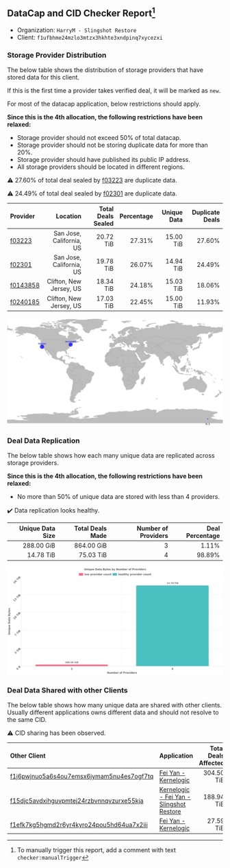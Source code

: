 ## DataCap and CID Checker Report[^1]
 - Organization: `HarryM - Slingshot Restore`
 - Client: `f1ufbhme24mzlo3mtzx3hkhte3xndpinq7xycezxi`
### Storage Provider Distribution
The below table shows the distribution of storage providers that have stored data for this client.

If this is the first time a provider takes verified deal, it will be marked as `new`.

For most of the datacap application, below restrictions should apply.

**Since this is the 4th allocation, the following restrictions have been relaxed:**
 - Storage provider should not exceed 50% of total datacap.
 - Storage provider should not be storing duplicate data for more than 20%.
 - Storage provider should have published its public IP address.
 - All storage providers should be located in different regions.

⚠️ 27.60% of total deal sealed by [f03223](https://filfox.info/en/address/f03223) are duplicate data.

⚠️ 24.49% of total deal sealed by [f02301](https://filfox.info/en/address/f02301) are duplicate data.

| Provider                                            |                 Location | Total Deals Sealed | Percentage | Unique Data | Duplicate Deals |
| :-------------------------------------------------- | -----------------------: | -----------------: | ---------: | ----------: | --------------: |
| [f03223](https://filfox.info/en/address/f03223)     | San Jose, California, US |          20.72 TiB |     27.31% |   15.00 TiB |          27.60% |
| [f02301](https://filfox.info/en/address/f02301)     | San Jose, California, US |          19.78 TiB |     26.07% |   14.94 TiB |          24.49% |
| [f0143858](https://filfox.info/en/address/f0143858) |  Clifton, New Jersey, US |          18.34 TiB |     24.18% |   15.03 TiB |          18.06% |
| [f0240185](https://filfox.info/en/address/f0240185) |  Clifton, New Jersey, US |          17.03 TiB |     22.45% |   15.00 TiB |          11.93% |

![Provider Distribution](https://raw.githubusercontent.com/data-preservation-programs/filplus-checker-assets/main/filecoin-project/filecoin-plus-large-datasets/issues/172/1671093584489.png)
### Deal Data Replication
The below table shows how each many unique data are replicated across storage providers.

**Since this is the 4th allocation, the following restrictions have been relaxed:**
- No more than 50% of unique data are stored with less than 4 providers.

✔️ Data replication looks healthy.

| Unique Data Size | Total Deals Made | Number of Providers | Deal Percentage |
| ---------------: | ---------------: | ------------------: | --------------: |
|       288.00 GiB |       864.00 GiB |                   3 |           1.11% |
|        14.78 TiB |        75.03 TiB |                   4 |          98.89% |

![Replication Distribution](https://raw.githubusercontent.com/data-preservation-programs/filplus-checker-assets/main/filecoin-project/filecoin-plus-large-datasets/issues/172/1671093585176.png)
### Deal Data Shared with other Clients
The below table shows how many unique data are shared with other clients.
Usually different applications owns different data and should not resolve to the same CID.

⚠️ CID sharing has been observed.

| Other Client                                                                                                          | Application                                                                                                               | Total Deals Affected | Unique CIDs |  Verifier |
| :-------------------------------------------------------------------------------------------------------------------- | :------------------------------------------------------------------------------------------------------------------------ | -------------------: | ----------: | --------: |
| [f1j6pwjnuo5a6s4ou7emsx6jymam5nu4es7ogf7tq](https://filfox.info/en/address/f1j6pwjnuo5a6s4ou7emsx6jymam5nu4es7ogf7tq) | [Fei Yan \- Kernelogic](https://github.com/filecoin-project/filecoin-plus-large-datasets/issues/304)                      |           304.50 TiB |         782 | LDN # 304 |
| [f15djc5avdxihguvpmtej24rzbvnnqvzurxe55kja](https://filfox.info/en/address/f15djc5avdxihguvpmtej24rzbvnnqvzurxe55kja) | [Kernelogic \- Fei Yan \- Slingshot Restore](https://github.com/filecoin-project/filecoin-plus-large-datasets/issues/136) |           188.94 TiB |         794 | LDN # 136 |
| [f1efk7kg5hgmd2r6yr4kyro24pou5hd64ua7x2iii](https://filfox.info/en/address/f1efk7kg5hgmd2r6yr4kyro24pou5hd64ua7x2iii) | [Fei Yan \- Kernelogic](https://github.com/filecoin-project/filecoin-plus-large-datasets/issues/298)                      |            27.59 TiB |         125 | LDN # 298 |

[^1]: To manually trigger this report, add a comment with text `checker:manualTrigger`

